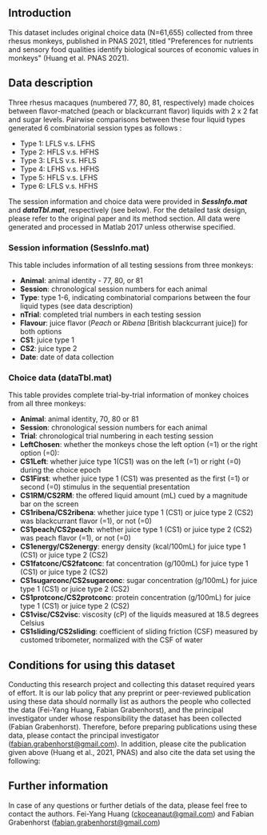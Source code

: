 ## Introduction
This dataset includes original choice data (N=61,655) collected from three rhesus monkeys, published in PNAS 2021, titled "Preferences for nutrients and sensory food qualities identify biological sources of economic values in monkeys" (Huang et al. PNAS 2021).

## Data description

Three rhesus macaques (numbered 77, 80, 81, respectively) made choices between flavor-matched (peach or blackcurrant flavor) liquids with 2 x 2 fat and sugar levels. Pairwise comparisons between these four liquid types generated 6 combinatorial session types as follows :
  - Type 1: LFLS v.s. LFHS
  - Type 2: HFLS v.s. HFHS
  - Type 3: LFLS v.s. HFLS
  - Type 4: LFHS v.s. HFHS
  - Type 5: HFLS v.s. LFHS
  - Type 6: LFLS v.s. HFHS

The session information and choice data were provided in ***SessInfo.mat*** and ***dataTbl.mat***, respectively (see below).
For the detailed task design, please refer to the original paper and its method section.
All data were generated and processed in Matlab 2017 unless otherwise specified.

### Session information (SessInfo.mat)
This table includes information of all testing sessions from three monkeys:
- **Animal**: animal identity - 77, 80, or 81
- **Session**: chronological session numbers for each animal
- **Type**: type 1-6, indicating combinatorial comparions between the four liquid types (see data description)
- **nTrial**: completed trial numbers in each testing session
- **Flavour**: juice flavor (_Peach_ or _Ribena_ [British blackcurrant juice]) for both options
- **CS1**: juice type 1
- **CS2**: juice type 2
- **Date**: date of data collection

### Choice data (dataTbl.mat)

This table provides complete trial-by-trial information of monkey choices from all three monkeys:
- **Animal**: animal identity, 70, 80 or 81
- **Session**: chronological session numbers for each animal
- **Trial**: chronological trial numbering in each testing session
- **LeftChosen**: whether the monkeys chose the left option (=1) or the right option (=0):
- **CS1Left**: whether juice type 1(CS1) was on the left (=1) or right (=0) during the choice epoch
- **CS1First**: whether juice type 1 (CS1) was presented as the first (=1) or second (=0) stimulus in the sequential presentation 
- **CS1RM/CS2RM**: the offered liquid amount (mL) cued by a magnitude bar on the screen
- **CS1ribena/CS2ribena**: whether juice type 1 (CS1) or juice type 2 (CS2) was blackcurrant flavor (=1), or not (=0)
- **CS1peach/CS2peach**: whether juice type 1 (CS1) or juice type 2 (CS2) was peach flavor (=1), or not (=0)
- **CS1energy/CS2energy**: energy density (kcal/100mL) for juice type 1 (CS1) or juice type 2 (CS2)
- **CS1fatconc/CS2fatconc**: fat concentration (g/100mL) for juice type 1 (CS1) or juice type 2 (CS2)
- **CS1sugarconc/CS2sugarconc**:  sugar concentration (g/100mL) for juice type 1 (CS1) or juice type 2 (CS2)
- **CS1protconc/CS2protconc**:  protein concentration (g/100mL) for juice type 1 (CS1) or juice type 2 (CS2)
- **CS1visc/CS2visc**: viscosity (cP) of the liquids measured at 18.5 degrees Celsius
- **CS1sliding/CS2sliding**: coefficient of sliding friction (CSF) measured by customed tribometer, normalized with the CSF of water 

## Conditions for using this dataset
Conducting this research project and collecting this dataset required years of effort. It is our lab policy that any preprint or peer-reviewed publication using these data should normally list as authors the people who collected the data (Fei-Yang Huang, Fabian Grabenhorst), and the principal investigator under whose responsibility the dataset has been collected (Fabian Grabenhorst). Therefore, before preparing publications using these data, please contact the principal investigator (fabian.grabenhorst@gmail.com). In addition, please cite the publication given above (Huang et al., 2021, PNAS) and also cite the data set using the following:

## Further information
In case of any questions or further detials of the data, please feel free to contact the authors.
Fei-Yang Huang (ckoceanaut@gmail.com) and Fabian Grabenhorst (fabian.grabenhorst@gmail.com)
